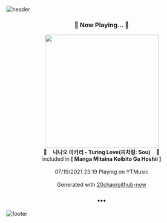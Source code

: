 ![header](https://capsule-render.vercel.app/api?type=wave&height=170&section=header&text=Hi.%20I'm%20SHIFT&fontColor=090707&fontAlignX=45&fontAlignY=65&fontSize=100)

<h3 align="center">🎵 Now Playing... 🎵</h3>
<p align="center">
  <a href="https://music.youtube.com/watch?v=Zt8B82lpags">
    <img width="300" src="https://lh3.googleusercontent.com/Bpk4LU1-0RyGeMI6FQiERWoR6EOg58Ou5S-kL-ru8hpIh5JAgpDdt8zbWk56-rm-ObO0bRS2PKNsc85e">
  </a>
  <br>
  🎵&nbsp&nbsp&nbsp <b>나나오 아카리 - Turing Love(피처링: Sou)</b> &nbsp&nbsp&nbsp🎵
  <br>
  included in <b>[ Manga Mitaina Koibito Ga Hoshii ]</b>
  
  <br />
  <br />
  07/19/2021 23:19 Playing on YTMusic
  <br />
  <br />
  Generated with <a href="https://github.com/20chan/github-now">20chan/github-now</a>
</p>

<h3 align="center">•••</h3>

![footer](https://capsule-render.vercel.app/api?type=wave&height=150&section=footer)
